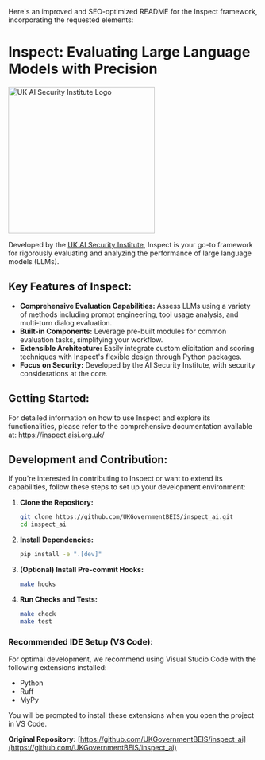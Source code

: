 Here's an improved and SEO-optimized README for the Inspect framework, incorporating the requested elements:

# **Inspect: Evaluating Large Language Models with Precision**

[<img width="295" src="https://inspect.aisi.org.uk/images/aisi-logo.svg" alt="UK AI Security Institute Logo" />](https://aisi.gov.uk/)

Developed by the [UK AI Security Institute](https://aisi.gov.uk/), Inspect is your go-to framework for rigorously evaluating and analyzing the performance of large language models (LLMs).

## **Key Features of Inspect:**

*   **Comprehensive Evaluation Capabilities:** Assess LLMs using a variety of methods including prompt engineering, tool usage analysis, and multi-turn dialog evaluation.
*   **Built-in Components:** Leverage pre-built modules for common evaluation tasks, simplifying your workflow.
*   **Extensible Architecture:** Easily integrate custom elicitation and scoring techniques with Inspect's flexible design through Python packages.
*   **Focus on Security:** Developed by the AI Security Institute, with security considerations at the core.

## **Getting Started:**

For detailed information on how to use Inspect and explore its functionalities, please refer to the comprehensive documentation available at: <https://inspect.aisi.org.uk/>

## **Development and Contribution:**

If you're interested in contributing to Inspect or want to extend its capabilities, follow these steps to set up your development environment:

1.  **Clone the Repository:**

    ```bash
    git clone https://github.com/UKGovernmentBEIS/inspect_ai.git
    cd inspect_ai
    ```

2.  **Install Dependencies:**
    ```bash
    pip install -e ".[dev]"
    ```

3.  **(Optional) Install Pre-commit Hooks:**
    ```bash
    make hooks
    ```

4.  **Run Checks and Tests:**
    ```bash
    make check
    make test
    ```

### **Recommended IDE Setup (VS Code):**

For optimal development, we recommend using Visual Studio Code with the following extensions installed:

*   Python
*   Ruff
*   MyPy

You will be prompted to install these extensions when you open the project in VS Code.

**Original Repository:** [https://github.com/UKGovernmentBEIS/inspect_ai](https://github.com/UKGovernmentBEIS/inspect_ai)